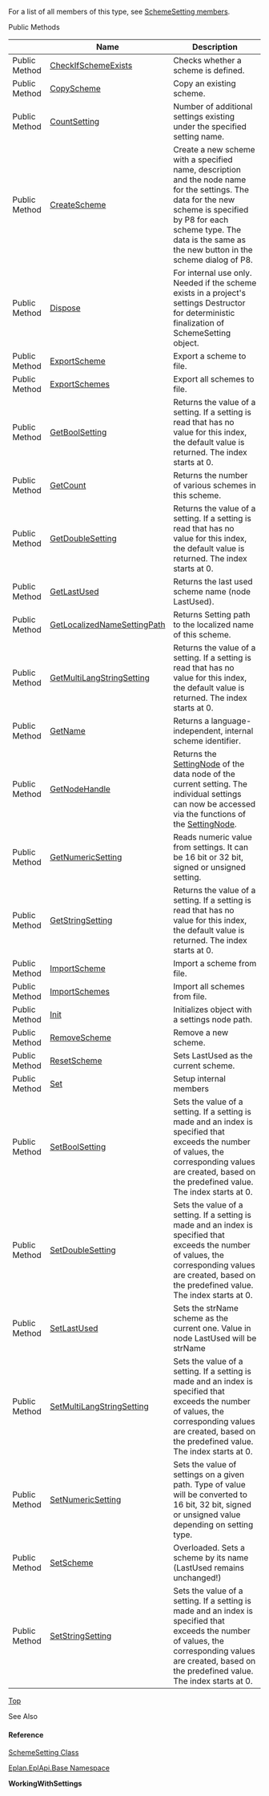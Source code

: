 For a list of all members of this type, see [SchemeSetting members](Eplan.EplApi.Baseu~Eplan.EplApi.Base.SchemeSetting_members.html).

Public Methods

|  | Name | Description |
| --- | --- | --- |
| Public Method | [CheckIfSchemeExists](Eplan.EplApi.Baseu~Eplan.EplApi.Base.SchemeSetting~CheckIfSchemeExists.html) | Checks whether a scheme is defined. |
| Public Method | [CopyScheme](Eplan.EplApi.Baseu~Eplan.EplApi.Base.SchemeSetting~CopyScheme.html) | Copy an existing scheme. |
| Public Method | [CountSetting](Eplan.EplApi.Baseu~Eplan.EplApi.Base.SchemeSetting~CountSetting.html) | Number of additional settings existing under the specified setting name. |
| Public Method | [CreateScheme](Eplan.EplApi.Baseu~Eplan.EplApi.Base.SchemeSetting~CreateScheme.html) | Create a new scheme with a specified name, description and the node name for the settings. The data for the new scheme is specified by P8 for each scheme type. The data is the same as the new button in the scheme dialog of P8. |
| Public Method | [Dispose](Eplan.EplApi.Baseu~Eplan.EplApi.Base.SchemeSetting~Dispose().html) | For internal use only. Needed if the scheme exists in a project's settings Destructor for deterministic finalization of SchemeSetting object. |
| Public Method | [ExportScheme](Eplan.EplApi.Baseu~Eplan.EplApi.Base.SchemeSetting~ExportScheme.html) | Export a scheme to file. |
| Public Method | [ExportSchemes](Eplan.EplApi.Baseu~Eplan.EplApi.Base.SchemeSetting~ExportSchemes.html) | Export all schemes to file. |
| Public Method | [GetBoolSetting](Eplan.EplApi.Baseu~Eplan.EplApi.Base.SchemeSetting~GetBoolSetting.html) | Returns the value of a setting. If a setting is read that has no value for this index, the default value is returned. The index starts at 0. |
| Public Method | [GetCount](Eplan.EplApi.Baseu~Eplan.EplApi.Base.SchemeSetting~GetCount.html) | Returns the number of various schemes in this scheme. |
| Public Method | [GetDoubleSetting](Eplan.EplApi.Baseu~Eplan.EplApi.Base.SchemeSetting~GetDoubleSetting.html) | Returns the value of a setting. If a setting is read that has no value for this index, the default value is returned. The index starts at 0. |
| Public Method | [GetLastUsed](Eplan.EplApi.Baseu~Eplan.EplApi.Base.SchemeSetting~GetLastUsed.html) | Returns the last used scheme name (node LastUsed). |
| Public Method | [GetLocalizedNameSettingPath](Eplan.EplApi.Baseu~Eplan.EplApi.Base.SchemeSetting~GetLocalizedNameSettingPath.html) | Returns Setting path to the localized name of this scheme. |
| Public Method | [GetMultiLangStringSetting](Eplan.EplApi.Baseu~Eplan.EplApi.Base.SchemeSetting~GetMultiLangStringSetting.html) | Returns the value of a setting. If a setting is read that has no value for this index, the default value is returned. The index starts at 0. |
| Public Method | [GetName](Eplan.EplApi.Baseu~Eplan.EplApi.Base.SchemeSetting~GetName.html) | Returns a language-independent, internal scheme identifier. |
| Public Method | [GetNodeHandle](Eplan.EplApi.Baseu~Eplan.EplApi.Base.SchemeSetting~GetNodeHandle.html) | Returns the [SettingNode](Eplan.EplApi.Baseu~Eplan.EplApi.Base.SettingNode.html) of the data node of the current setting. The individual settings can now be accessed via the functions of the [SettingNode](Eplan.EplApi.Baseu~Eplan.EplApi.Base.SettingNode.html). |
| Public Method | [GetNumericSetting](Eplan.EplApi.Baseu~Eplan.EplApi.Base.SchemeSetting~GetNumericSetting.html) | Reads numeric value from settings. It can be 16 bit or 32 bit, signed or unsigned setting. |
| Public Method | [GetStringSetting](Eplan.EplApi.Baseu~Eplan.EplApi.Base.SchemeSetting~GetStringSetting.html) | Returns the value of a setting. If a setting is read that has no value for this index, the default value is returned. The index starts at 0. |
| Public Method | [ImportScheme](Eplan.EplApi.Baseu~Eplan.EplApi.Base.SchemeSetting~ImportScheme.html) | Import a scheme from file. |
| Public Method | [ImportSchemes](Eplan.EplApi.Baseu~Eplan.EplApi.Base.SchemeSetting~ImportSchemes.html) | Import all schemes from file. |
| Public Method | [Init](Eplan.EplApi.Baseu~Eplan.EplApi.Base.SchemeSetting~Init.html) | Initializes object with a settings node path. |
| Public Method | [RemoveScheme](Eplan.EplApi.Baseu~Eplan.EplApi.Base.SchemeSetting~RemoveScheme.html) | Remove a new scheme. |
| Public Method | [ResetScheme](Eplan.EplApi.Baseu~Eplan.EplApi.Base.SchemeSetting~ResetScheme.html) | Sets LastUsed as the current scheme. |
| Public Method | [Set](Eplan.EplApi.Baseu~Eplan.EplApi.Base.SchemeSetting~Set.html) | Setup internal members |
| Public Method | [SetBoolSetting](Eplan.EplApi.Baseu~Eplan.EplApi.Base.SchemeSetting~SetBoolSetting.html) | Sets the value of a setting. If a setting is made and an index is specified that exceeds the number of values, the corresponding values are created, based on the predefined value. The index starts at 0. |
| Public Method | [SetDoubleSetting](Eplan.EplApi.Baseu~Eplan.EplApi.Base.SchemeSetting~SetDoubleSetting.html) | Sets the value of a setting. If a setting is made and an index is specified that exceeds the number of values, the corresponding values are created, based on the predefined value. The index starts at 0. |
| Public Method | [SetLastUsed](Eplan.EplApi.Baseu~Eplan.EplApi.Base.SchemeSetting~SetLastUsed.html) | Sets the strName scheme as the current one. Value in node LastUsed will be strName |
| Public Method | [SetMultiLangStringSetting](Eplan.EplApi.Baseu~Eplan.EplApi.Base.SchemeSetting~SetMultiLangStringSetting.html) | Sets the value of a setting. If a setting is made and an index is specified that exceeds the number of values, the corresponding values are created, based on the predefined value. The index starts at 0. |
| Public Method | [SetNumericSetting](Eplan.EplApi.Baseu~Eplan.EplApi.Base.SchemeSetting~SetNumericSetting.html) | Sets the value of settings on a given path. Type of value will be converted to 16 bit, 32 bit, signed or unsigned value depending on setting type. |
| Public Method | [SetScheme](Eplan.EplApi.Baseu~Eplan.EplApi.Base.SchemeSetting~SetScheme.html) | Overloaded. Sets a scheme by its name (LastUsed remains unchanged!) |
| Public Method | [SetStringSetting](Eplan.EplApi.Baseu~Eplan.EplApi.Base.SchemeSetting~SetStringSetting.html) | Sets the value of a setting. If a setting is made and an index is specified that exceeds the number of values, the corresponding values are created, based on the predefined value. The index starts at 0. |

[Top](#top)

See Also

#### Reference

[SchemeSetting Class](Eplan.EplApi.Baseu~Eplan.EplApi.Base.SchemeSetting.html)
  
[Eplan.EplApi.Base Namespace](Eplan.EplApi.Baseu~Eplan.EplApi.Base_namespace.html)
  
**WorkingWithSettings**